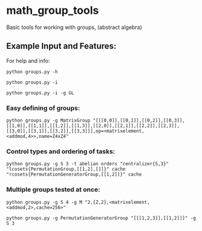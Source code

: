 # math_group_tools
Basic tools for working with groups, (abstract algebra)

## Example Input and Features:
For help and info:

`python groups.py -h`

`python groups.py -i`

`python groups.py -i -g GL`

### Easy defining of groups:

`python groups.py -g MatrixGroup "[[[0,0]],[[0,1]],[[0,2]],[[0,3]],[[1,0]],[[1,1]],[[1,2]],[[1,3]],[[2,0]],[[2,1]],[[2,2]],[[2,3]],[[3,0]],[[3,1]],[[3,2]],[[3,3]]],op=<matrixelement,<addmod,4>>,name=Z4xZ4"`

### Control types and ordering of tasks:

`python groups.py -g S 3 -t abelian orders "centralizer{S,3}" "lcosets{PermutationGroup,[[1,2],[]]}" cache "rcosets{PermutationGeneratorGroup,[[1,2]]}" cache`

### Multiple groups tested at once:

`python groups.py -g S 4 -g M "2,{Z,2},<matrixelement,<addmod,2>,cache=256>"`

`python groups.py -g PermutationGeneratorGroup "[[[1,2,3]],[[1,2]]]" -g S 3`
